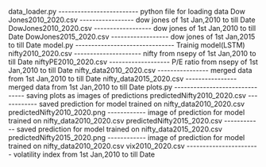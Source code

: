 

data_loader.py ------------------------- python file for loading data
Dow Jones2010_2020.csv ----------------- dow jones of 1st Jan,2010 to till Date 
DowJones2010_2020.csv ------------------ dow jones of 1st Jan,2010 to till Date
DowJones2015_2020.csv ------------------ dow jones of 1st Jan,2015 to till Date
model.py ------------------------------- Trainig model(LSTM)
nifty2010_2020.csv --------------------- nifty from nsepy of 1st Jan,2010 to till Date
niftyPE2010_2020.csv ------------------- P/E ratio from nsepy of 1st Jan,2010 to till Date
nifty_data2010_2020.csv ---------------- merged data from 1st Jan,2010 to till Date
nifty_data2015_2020.csv ---------------- merged data from 1st Jan,2010 to till Date
plots.py ------------------------------- saving plots as images of predictions
predictedNifty2010_2020.csv ------------ saved prediction for model trained on nifty_data2010_2020.csv
predictedNifty2010_2020.png ------------ image of prediction for model trained on nifty_data2010_2020.csv
predictedNifty2015_2020.csv ------------ saved prediction for model trained on nifty_data2015_2020.csv
predictedNifty2015_2020.png ------------ image of prediction for model trained on nifty_data2010_2020.csv
vix2010_2020.csv ----------------------- volatility index from 1st Jan,2010 to till Date
